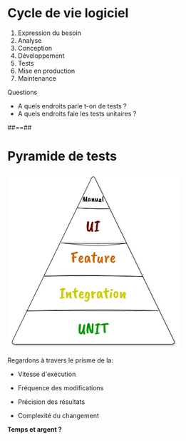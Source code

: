 # Cycle de vie logiciel

1. Expression du besoin
2. Analyse
3. Conception
4. Développement
5. Tests
6. Mise en production
7. Maintenance

Questions
- A quels endroits parle t-on de tests ?
- A quels endroits faie les tests unitaires ?

##==##

# Pyramide de tests

![Pyramide de tests](../../assets/schemas/Pyramide_de_tests.drawio.png)

Regardons à travers le prisme de la:

- Vitesse d'exécution
<!-- entre qq ms et plusieures minutes/heures/jours -->
- Fréquence des modifications
<!-- plus le test couvre une grande plage de code, plus il es succeptible de changer régulièrement -->
- Précision des résultats
<!-- un test unitaire, s'il est bien nommé, peut indiquer le problème sans même avoir à lire le code -->
- Complexité du changement

**Temps et argent ?**
